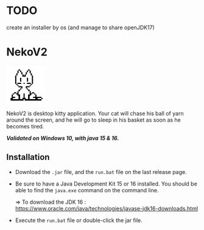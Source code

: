 # TODO

create an installer by os (and manage to share openJDK17)

# NekoV2

![Neko](https://github.com/Aqueuse/NekoV2/blob/master/icon.png)

NekoV2 is desktop kitty application. Your cat will chase his ball of yarn around the screen,
and he will go to sleep in his basket as soon as he becomes tired.

***Validated on Windows 10, with java 15 & 16.***

## Installation 

* Download the `.jar` file, and the `run.bat` file on the last release page.

* Be sure to have a Java Development Kit 15 or 16 installed.
  You should be able to find the `java.exe` command on the command line.
  
  => To download the JDK 16 : https://www.oracle.com/java/technologies/javase-jdk16-downloads.html

* Execute the `run.bat` file or double-click the jar file.
